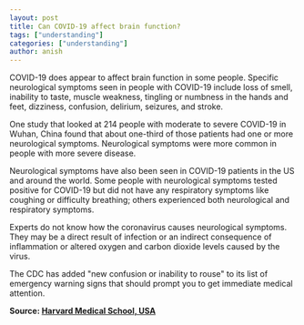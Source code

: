 ```yaml
---
layout: post
title: Can COVID-19 affect brain function?
tags: ["understanding"]
categories: ["understanding"]
author: anish
---
```


COVID-19 does appear to affect brain function in some people. Specific neurological symptoms seen in people with COVID-19 include loss of smell, inability to taste, muscle weakness, tingling or numbness in the hands and feet, dizziness, confusion, delirium, seizures, and stroke.

One study that looked at 214 people with moderate to severe COVID-19 in Wuhan, China found that about one-third of those patients had one or more neurological symptoms. Neurological symptoms were more common in people with more severe disease.

Neurological symptoms have also been seen in COVID-19 patients in the US and around the world. Some people with neurological symptoms tested positive for COVID-19 but did not have any respiratory symptoms like coughing or difficulty breathing; others experienced both neurological and respiratory symptoms.

Experts do not know how the coronavirus causes neurological symptoms. They may be a direct result of infection or an indirect consequence of inflammation or altered oxygen and carbon dioxide levels caused by the virus.

The CDC has added "new confusion or inability to rouse" to its list of emergency warning signs that should prompt you to get immediate medical attention.


**Source: [Harvard Medical School, USA](https://www.health.harvard.edu/diseases-and-conditions/covid-19-basics)**